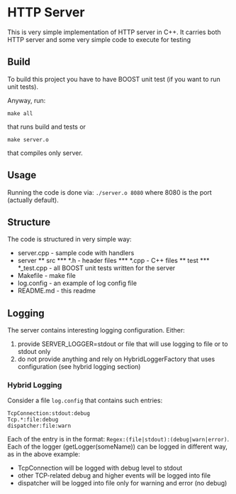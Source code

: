 HTTP Server
===========

This is very simple implementation of HTTP server in C++. It carries both HTTP server and some very simple code to execute for testing

## Build

To build this project you have to have BOOST unit test (if you want to run unit tests).

Anyway, run:

`make all`

that runs build and tests or

`make server.o`

that compiles only server.

## Usage

Running the code is done via: `./server.o 8080` where 8080 is the port (actually default).

## Structure

The code is structured in very simple way:

* server.cpp - sample code with handlers
* server
** src
*** *.h - header files
*** *.cpp - C++ files
** test
*** *_test.cpp - all BOOST unit tests written for the server
* Makefile - make file
* log.config - an example of log config file
* README.md - this readme

## Logging

The server contains interesting logging configuration. Either:

1. provide SERVER_LOGGER=stdout or file that will use logging to file or to stdout only
2. do not provide anything and rely on HybridLoggerFactory that uses configuration (see hybrid logging section)

### Hybrid Logging

Consider a file `log.config` that contains such entries:

```
TcpConnection:stdout:debug
Tcp.*:file:debug
dispatcher:file:warn
```

Each of the entry is in the format: `Regex:(file|stdout):(debug|warn|error)`. Each of the logger (getLogger(someName)) can be logged
in different way, as in the above example:
* TcpConnection will be logged with debug level to stdout
* other TCP-related debug and higher events will be logged into file
* dispatcher will be logged into file only for warning and error (no debug)


